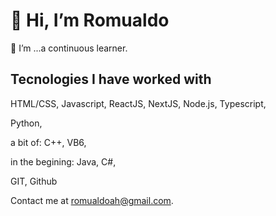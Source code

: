 # 👋 Hi, I’m Romualdo

🌱 I’m ...a continuous learner.

## Tecnologies I have worked with

 HTML/CSS, 
 Javascript,
 ReactJS,
 NextJS,
 Node.js,
 Typescript,
 
 Python, 
  
 a bit of:
  C++,
  VB6,
 
 in the begining:
 Java,
 C#,
 
 GIT,
 Github 
 

Contact me at romualdoah@gmail.com.
